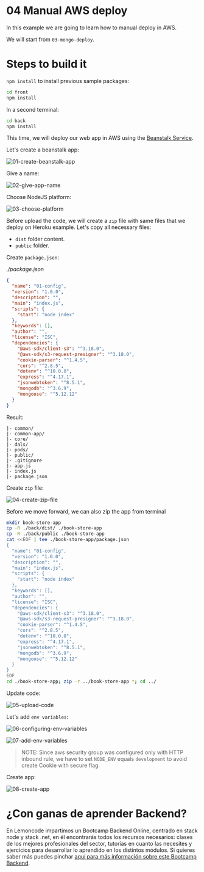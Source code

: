 # 04 Manual AWS deploy

In this example we are going to learn how to manual deploy in AWS.

We will start from `03-mongo-deploy`.

# Steps to build it

`npm install` to install previous sample packages:

```bash
cd front
npm install

```

In a second terminal:

```bash
cd back
npm install

```

This time, we will deploy our web app in AWS using the [Beanstalk Service](https://aws.amazon.com/elasticbeanstalk/).

Let's create a beanstalk app:

![01-create-beanstalk-app](./readme-resources/01-create-beanstalk-app.png)

Give a name:

![02-give-app-name](./readme-resources/02-give-app-name.png)

Choose NodeJS platform:

![03-choose-platform](./readme-resources/03-choose-platform.png)

Before upload the code, we will create a `zip` file with same files that we deploy on Heroku example. Let's copy all necessary files:

- `dist` folder content.
- `public` folder.

Create `package.json`:

_./package.json_

```json
{
  "name": "01-config",
  "version": "1.0.0",
  "description": "",
  "main": "index.js",
  "scripts": {
    "start": "node index"
  },
  "keywords": [],
  "author": "",
  "license": "ISC",
  "dependencies": {
    "@aws-sdk/client-s3": "^3.18.0",
    "@aws-sdk/s3-request-presigner": "^3.18.0",
    "cookie-parser": "^1.4.5",
    "cors": "^2.8.5",
    "dotenv": "^10.0.0",
    "express": "^4.17.1",
    "jsonwebtoken": "^8.5.1",
    "mongodb": "^3.6.9",
    "mongoose": "^5.12.12"
  }
}

```

Result:

```
|- common/
|- common-app/
|- core/
|- dals/
|- pods/
|- public/
|- .gitignore
|- app.js
|- index.js
|- package.json

```

Create `zip` file:

![04-create-zip-file](./readme-resources/04-create-zip-file.png)

Before we move forward, we can also zip the app from terminal

```bash
mkdir book-store-app
cp -R ./back/dist/ ./book-store-app
cp -R ./back/public ./book-store-app
cat <<EOF | tee ./book-store-app/package.json
{
  "name": "01-config",
  "version": "1.0.0",
  "description": "",
  "main": "index.js",
  "scripts": {
    "start": "node index"
  },
  "keywords": [],
  "author": "",
  "license": "ISC",
  "dependencies": {
    "@aws-sdk/client-s3": "^3.18.0",
    "@aws-sdk/s3-request-presigner": "^3.18.0",
    "cookie-parser": "^1.4.5",
    "cors": "^2.8.5",
    "dotenv": "^10.0.0",
    "express": "^4.17.1",
    "jsonwebtoken": "^8.5.1",
    "mongodb": "^3.6.9",
    "mongoose": "^5.12.12"
  }
}
EOF
cd ./book-store-app; zip -r ../book-store-app *; cd ../
```
Update code:

![05-upload-code](./readme-resources/05-upload-code.png)

Let's add `env variables`:

![06-configuring-env-variables](./readme-resources/06-configuring-env-variables.png)

![07-add-env-variables](./readme-resources/07-add-env-variables.png)

> NOTE: Since aws security group was configured only with HTTP inbound rule, we have to set `NODE_ENV` equals `development` to avoid create Cookie with secure flag.

Create app:

![08-create-app](./readme-resources/08-create-app.png)

# ¿Con ganas de aprender Backend?

En Lemoncode impartimos un Bootcamp Backend Online, centrado en stack node y stack .net, en él encontrarás todos los recursos necesarios: clases de los mejores profesionales del sector, tutorías en cuanto las necesites y ejercicios para desarrollar lo aprendido en los distintos módulos. Si quieres saber más puedes pinchar [aquí para más información sobre este Bootcamp Backend](https://lemoncode.net/bootcamp-backend#bootcamp-backend/banner).
